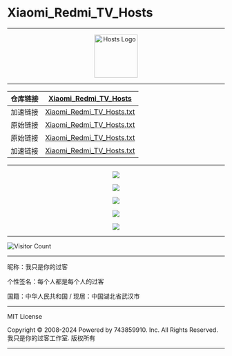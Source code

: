 # Xiaomi_Redmi_TV_Hosts

---

<div align="center"><img src="https://raw.gitmirror.com/743859910/Xiaomi_Redmi_TV_Hosts/master/img/logo.webp" alt="Hosts Logo" height="100"/></div>

---

| 仓库链接 | [Xiaomi_Redmi_TV_Hosts](https://github.com/743859910/Xiaomi_Redmi_TV_Hosts) |
| :------: | :----------------------------------------------------------: |
| 加速链接 | [Xiaomi_Redmi_TV_Hosts.txt](https://raw.gitmirror.com/743859910/Xiaomi_Redmi_TV_Hosts/master/Xiaomi_Redmi_TV_Hosts.txt) |
| 原始链接 | [Xiaomi_Redmi_TV_Hosts.txt](https://github.com/743859910/Xiaomi_Redmi_TV_Hosts/blob/master/Xiaomi_Redmi_TV_Hosts.txt) |
| 原始链接 | [Xiaomi_Redmi_TV_Hosts.txt](https://raw.githubusercontent.com/743859910/Xiaomi_Redmi_TV_Hosts/master/Xiaomi_Redmi_TV_Hosts.txt) |
| 加速链接 | [Xiaomi_Redmi_TV_Hosts.txt](https://raw.gitmirror.com/743859910/Xiaomi_Redmi_TV_Hosts/master/Xiaomi_Redmi_TV_Hosts.txt) |

---

<p align="center">
  <img src="https://raw.gitmirror.com/743859910/Xiaomi_Redmi_TV_Hosts/master/img/1.webp">
</p>

<p align="center">
  <img src="https://raw.gitmirror.com/743859910/Xiaomi_Redmi_TV_Hosts/master/img/2.webp">
</p>

<p align="center">
  <img src="https://raw.gitmirror.com/743859910/Xiaomi_Redmi_TV_Hosts/master/img/3.webp">
</p>

<p align="center">
  <img src="https://raw.gitmirror.com/743859910/Xiaomi_Redmi_TV_Hosts/master/img/4.webp">
</p>

<p align="center">
  <img src="https://raw.gitmirror.com/743859910/Xiaomi_Redmi_TV_Hosts/master/img/5.webp">
</p>

---

![Visitor Count](https://profile-counter.glitch.me/{Xiaomi_Redmi_TV_Hosts}/count.svg)

---

昵称：我只是你的过客

个性签名：每个人都是每个人的过客

国籍：中华人民共和国 / 现居：中国湖北省武汉市

---

MIT License

Copyright © 2008-2024 Powered by 743859910. Inc. All Rights Reserved. 我只是你的过客工作室. 版权所有

---
